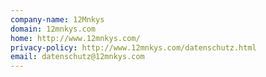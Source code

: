 ```yaml
---
company-name: 12Mnkys
domain: 12mnkys.com
home: http://www.12mnkys.com/
privacy-policy: http://www.12mnkys.com/datenschutz.html
email: datenschutz@12mnkys.com
---
```




